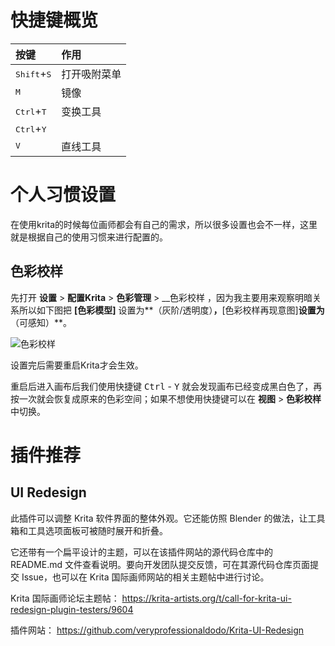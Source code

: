 # 快捷键概览

|按键|作用
|:-|:-
|<kbd>Shift</kbd>+<kbd>S</kbd>|打开吸附菜单
|<kbd>M|镜像
|<kbd>Ctrl</kbd>+<kbd>T</kbd>|变换工具
|<kbd>Ctrl</kbd>+<kbd>Y</kbd>|
|<kbd>V</kbd> | 直线工具

# 个人习惯设置

在使用krita的时候每位画师都会有自己的需求，所以很多设置也会不一样，这里就是根据自己的使用习惯来进行配置的。

## 色彩校样

先打开 __设置__ > __配置Krita__ > __色彩管理__ > __色彩校样 ，因为我主要用来观察明暗关系所以如下图把 **[色彩模型]** 设置为**（灰阶/透明度）**，**[色彩校样再现意图]**设置为**（可感知）**。

![色彩校样](./Img/色彩校样-1.jpg)

设置完后需要重启Krita才会生效。

重启后进入画布后我们使用快捷键 <kbd>Ctrl</kbd> - <kbd>Y</kbd> 就会发现画布已经变成黑白色了，再按一次就会恢复成原来的色彩空间；如果不想使用快捷键可以在 **视图** > **色彩校样** 中切换。

# 插件推荐

## UI Redesign


此插件可以调整 Krita 软件界面的整体外观。它还能仿照 Blender 的做法，让工具箱和工具选项面板可被随时展开和折叠。

它还带有一个扁平设计的主题，可以在该插件网站的源代码仓库中的 README.md 文件查看说明。要向开发团队提交反馈，可在其源代码仓库页面提交 Issue，也可以在 Krita 国际画师网站的相关主题帖中进行讨论。

Krita 国际画师论坛主题帖： https://krita-artists.org/t/call-for-krita-ui-redesign-plugin-testers/9604

插件网站： https://github.com/veryprofessionaldodo/Krita-UI-Redesign


